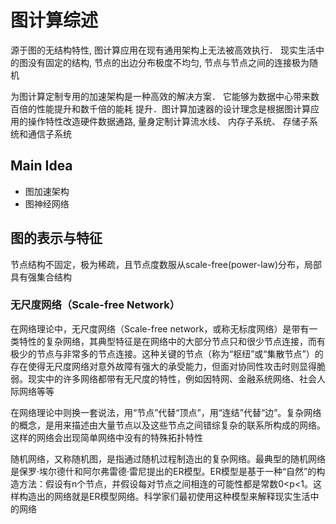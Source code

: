 # 图计算综述

源于图的无结构特性, 图计算应用在现有通用架构上无法被高效执行． 现实生活中的图没有固定的结构, 节点的出边分布极度不均匀, 节点与节点之间的连接极为随机  

为图计算定制专用的加速架构是一种高效的解决方案． 它能够为数据中心带来数百倍的性能提升和数千倍的能耗
提升．图计算加速器的设计理念是根据图计算应用的操作特性改造硬件数据通路, 量身定制计算流水线、 内存子系统、 存储子系统和通信子系统  

## Main Idea

- 图加速架构
- 图神经网络

## 图的表示与特征

节点结构不固定，极为稀疏，且节点度数服从scale-free(power-law)分布，局部具有强集合结构

### 无尺度网络（Scale-free Network）

在网络理论中，无尺度网络（Scale-free network，或称无标度网络）是带有一类特性的复杂网络，其典型特征是在网络中的大部分节点只和很少节点连接，而有极少的节点与非常多的节点连接。这种关键的节点（称为“枢纽”或“集散节点”）的存在使得无尺度网络对意外故障有强大的承受能力，但面对协同性攻击时则显得脆弱。现实中的许多网络都带有无尺度的特性，例如因特网、金融系统网络、社会人际网络等等

在网络理论中则换一套说法，用“节点”代替“顶点”，用“连结”代替“边”。复杂网络的概念，是用来描述由大量节点以及这些节点之间错综复杂的联系所构成的网络。这样的网络会出现简单网络中没有的特殊拓扑特性

随机网络，又称随机图，是指通过随机过程制造出的复杂网络。最典型的随机网络是保罗·埃尔德什和阿尔弗雷德·雷尼提出的ER模型。ER模型是基于一种“自然”的构造方法：假设有n个节点，并假设每对节点之间相连的可能性都是常数0<p<1。这样构造出的网络就是ER模型网络。科学家们最初使用这种模型来解释现实生活中的网络
